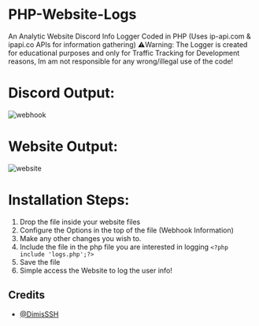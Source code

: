# PHP-Website-Logs
An Analytic Website Discord Info Logger Coded in PHP (Uses ip-api.com & ipapi.co APIs for information gathering)
⚠️Warning: The Logger is created for educational purposes and only for Traffic Tracking for Development reasons, Im am not responsible for any wrong/illegal use of the code!

# Discord Output:
![webhook](https://cdn.discordapp.com/attachments/1076189699087024211/1076211479562436668/image.png)

# Website Output:
![website](https://cdn.discordapp.com/attachments/1076189699087024211/1076211532066738186/image.png)

# Installation Steps:
1. Drop the file inside your website files
2. Configure the Options in the top of the file (Webhook Information)
3. Make any other changes you wish to.
4. Include the file in the php file you are interested in logging
```<?php include 'logs.php';?>```
5. Save the file
6. Simple access the Website to log the user info!


## Credits
- [@DimisSSH](https://github.com/DimisSSH)
